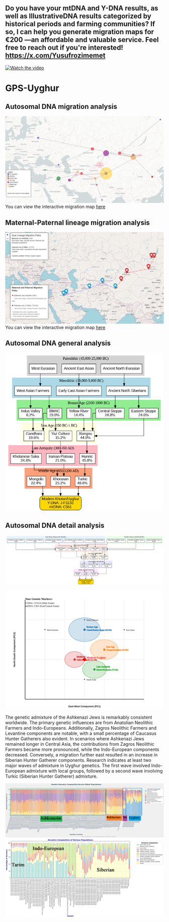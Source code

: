 ## Do you have your mtDNA and Y-DNA results, as well as IllustrativeDNA results categorized by historical periods and farming communities? If so, I can help you generate migration maps for €200 —an affordable and valuable service. Feel free to reach out if you're interested! https://x.com/Yusufrozimemet

[![Watch the video](https://img.youtube.com/vi/rigS0N359qs/0.jpg)](https://www.youtube.com/watch?v=rigS0N359qs)

# GPS-Uyghur
## Autosomal DNA migration analysis
![Alt text](automigration.png)
You can view the interactive migration map [here](https://github.com/Yusuprozimemet/GPS-Uyghur/blob/main/ancestry_migration_map.html)

## Maternal-Paternal lineage migration analysis
![Alt text](migration.png)
You can view the interactive migration map [here](https://github.com/Yusuprozimemet/GPS-Uyghur/blob/main/dual_lineage_migration_map.html)


## Autosomal DNA general analysis

![Alt text](ancestry_diagram.png)

## Autosomal DNA detail analysis
![Alt text](detailed_ancestry_diagram.png)

![Alt text](genetic-pca.svg)

The genetic admixture of the Ashkenazi Jews is remarkably consistent worldwide. The primary genetic influences are from Anatolian Neolithic Farmers and Indo-Europeans. Additionally, Zagros Neolithic Farmers and Levantine components are notable, with a small percentage of Caucasus Hunter Gatherers also evident.
In scenarios where Ashkenazi Jews remained longer in Central Asia, the contributions from Zagros Neolithic Farmers became more pronounced, while the Indo-European components decreased. Conversely, a migration further east resulted in an increase in Siberian Hunter Gatherer components.
Research indicates at least two major waves of admixture in Uyghur genetics. The first wave involved Indo-European admixture with local groups, followed by a second wave involving Turkic (Siberian Hunter Gatherer) admixture.

![Alt text](ash.png)
![Alt text](tarim.png)
